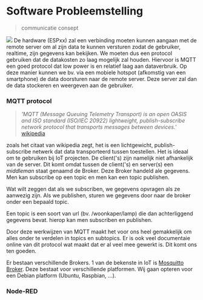 # Software Probleemstelling 

> communicatie consept

<img src="./picture/communicatie consept.png">
De hardware (ESPxx) zal een verbinding moeten kunnen aangaan met de remote server om al zijn data te kunnen versturen zodat de gebruiker, realtime, zijn gegevens kan bekijken. We moeten dus een protocol gebruiken dat de datakosten zo laag mogelijk zal houden. Hiervoor is MQTT een goed protocol dat low power is en relatief laag aan dataverbruik. Op deze manier kunnen we bv. via een mobiele hotspot (afkomstig van een smartphone) de data doorsturen naar de remote server. Deze server zal dan de data stockeren en weergeven aan de gebruiker.


<!-- <img src="./picture/Node_Communicatie.png">
<a target="_blank" href="https://randomnerdtutorials.com/esp8266-and-node-red-with-mqtt/">Source Picture</a> -->


### MQTT protocol
> <i>'MQTT (Message Queuing Telemetry Transport) is an open OASIS and ISO standard (ISO/IEC 20922) lightweight, publish-subscribe network protocol that transports messages between devices.'</i> <a target="_blank" href="https://en.wikipedia.org/wiki/MQTT">wikipedia</a>

zoals het citaat van wikipedia zegt, het is een lichtgewicht, publish-subscribe netwerk dat data transporteerd tussen toestellen. Het is ideaal om te gebruiken bij IoT projecten. De client('s) zijn namelijk niet afhankelijk van de server. Dit komt omdat tussen de client('s) en server(s) een <i>middleman</i> staat genaamd de Broker. Deze Broker handeld ale gegevens. Men kan subscribe op een topic en men kan een topic publishen. 

<p>Wat wilt zeggen dat als we subscriben, we gegevens opvragen als ze aanwezig zijn. Als we publishen, sturen we gegevens door naar de broker onder een bepaald topic.</p> 

Een topic is een soort van url (bv. /woonkaper/lamp) die dan achterliggend gegevens bevat. hierop kan men subscriben en publishen.

<p>Door deze werkwijzen van MQTT maakt het voor ons heel gemakkelijk om alles onder te verdelen in topics en subtopics. Er is ook veel documentaie online van dit protocol wat maakt dat er al veel mee gewerkt is. Dit komt ons ten goeden.</p>

Er bestaan verschillende Brokers. 1 van de bekenste in IoT is <a target="_blank" href="https://mosquitto.org/">Mosquitto Broker</a>. Deze bestaat voor verschillende platformen. Wij gaan opteren voor een Debian platform (Ubuntu, Raspbian, ...).

### Node-RED